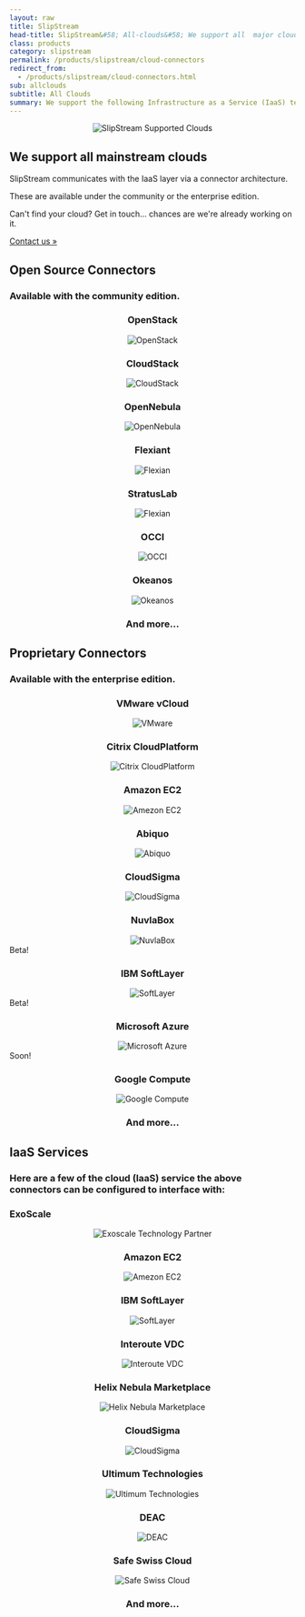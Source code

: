 ```yaml
---
layout: raw
title: SlipStream
head-title: SlipStream&#58; All-clouds&#58; We support all  major clouds!
class: products
category: slipstream
permalink: /products/slipstream/cloud-connectors
redirect_from:
  - /products/slipstream/cloud-connectors.html
sub: allclouds
subtitle: All Clouds
summary: We support the following Infrastructure as a Service (IaaS) technologies and services. 
---
```


<div class="jumbotron">
  <div class="container spacy">
    <div class="row">
      <div class="col-md-6">
        <p align="center">
          <img src="/img/content/Cloud-Nuvla.png" alt="SlipStream Supported Clouds" />
        </p>
      </div>
      <div class="col-md-6">
        <h2>We support all mainstream clouds </h2>
        <p>SlipStream communicates with the IaaS layer via a connector architecture.</p>
        <p>These are available under the community or the enterprise edition.</p>
        <p>Can't find your cloud? Get in touch... chances are we're already working on it.</p>
        <a class="btn btn-primary btn-lg" role="button" href="/contact/#contact-us-form">
          Contact us &raquo;
        </a>
      </div>
    </div>
  </div>
</div>

<div class="jumbotron even">
  <div id="all-clouds" class="container cloud spacy">
    <h2>Open Source Connectors</h2>
    <h3>Available with the community edition.</h3>
    <div class="row">
      <div class="col-md-3">
        <center>
          <h3>OpenStack</h3>
          <div>
            <img src="/img/content/clouds/openstack.jpg" alt="OpenStack" />
          </div>
        </center>
      </div>
      <div class="col-md-3">
        <center>
          <h3>CloudStack</h3>
          <div>
            <img src="/img/content/clouds/cloudstack.png" alt="CloudStack" />
          </div>
        </center>
      </div>
      <div class="col-md-3">
        <center>
          <h3>OpenNebula</h3>
          <div>
            <img src="/img/content/clouds/opennebula.png" alt="OpenNebula" />
          </div>
        </center>
      </div>
      <div class="col-md-3">
        <center>
          <h3>Flexiant</h3>
          <div>
            <img src="/img/content/clouds/flexiant.png" alt="Flexian" />
          </div>
        </center>
      </div>
    </div>
    <div class="row">
      <div class="col-md-3">
        <center>
          <h3>StratusLab</h3>
          <div>
            <img src="/img/content/clouds/stratuslab.jpg" alt="Flexian" />
          </div>
        </center>
      </div>
      <div class="col-md-3">
        <center>
          <h3>OCCI</h3>
          <div>
            <img src="/img/content/clouds/occi.png" alt="OCCI" />
          </div>
        </center>
      </div>
      <div class="col-md-3">
        <center>
          <h3>Okeanos</h3>
          <div>
            <img src="/img/content/clouds/okeanos.jpg" alt="Okeanos" />
          </div>
        </center>
      </div>
      <div class="col-md-3">
        <center>
          <h3>And more...</h3>
        </center>
      </div>
    </div>
  </div>
</div>
<p/>

<div class="jumbotron odd">
  <div class="container cloud">
    <h2>Proprietary Connectors</h2>
    <h3>Available with the enterprise edition.</h3>
    <div class="row">
      <div class="col-md-3">
        <center>
          <h3>VMware vCloud</h3>
          <div>
            <img src="/img/content/clouds/vmware.jpg" alt="VMware" />
          </div>
        </center>
      </div>
      <div class="col-md-3">
        <center>
          <h3>Citrix CloudPlatform</h3>
          <div>
            <img src="/img/content/clouds/cloudplatform.gif" alt="Citrix CloudPlatform" />
          </div>
        </center>
      </div>
      <div class="col-md-3">
        <center>
          <h3>Amazon EC2</h3>
          <div>
            <img src="/img/content/clouds/aws.png" alt="Amezon EC2" />
          </div>
        </center>
      </div>
      <div class="col-md-3">
        <center>
          <h3>Abiquo</h3>
          <div>
            <img src="/img/content/clouds/abiquo.png" alt="Abiquo" />
          </div>
        </center>
      </div>
    </div>
    <div class="row">
      <div class="col-md-3">
        <center>
          <h3>CloudSigma</h3>
          <div>
            <img src="/img/content/clouds/CloudSigma.jpg" alt="CloudSigma" />
          </div>
        </center>
      </div>
      <div class="col-md-3">
        <center>
          <h3>NuvlaBox</h3>
          <div>
            <img src="/img/design/nuvlabox_logo.png" alt="NuvlaBox" />
          </div>
        </center>
      </div>
      <div class="col-md-3 soon">
        <div>Beta!</div>
        <center>
          <h3>IBM SoftLayer</h3>
          <div>
            <img src="/img/content/clouds/SoftLayer.jpg" alt="SoftLayer" />
          </div>
        </center>
      </div>
      <div class="col-md-3 soon">
        <div>Beta!</div>
        <center>
          <h3>Microsoft Azure</h3>
          <div>
            <img src="/img/content/clouds/azure.jpg" alt="Microsoft Azure" />
          </div>
        </center>
      </div>
    </div>
    <div class="row">
      <div class="col-md-3 soon">
        <div>Soon!</div>
        <center>
          <h3>Google Compute</h3>
          <div>
            <img src="/img/content/clouds/google-compute-engine.jpg" alt="Google Compute" />
          </div>
        </center>
      </div>
      <div class="col-md-3">
        <center>
          <h3>And more...</h3>
        </center>
      </div>
    </div>
  </div>
</div>
<p/>

<div class="jumbotron even">
  <div class="container cloud">
    <h2>IaaS Services</h2>
    <h3>Here are a few of the cloud (IaaS) service the above connectors can be configured to interface with:</h3>
    <div class="row">
      <div class="col-md-3">
        <h3>ExoScale</h3>
        <center>
          <div>
            <img src="/img/content/clouds/exoscale-logo-full-black.png" alt="Exoscale Technology Partner" />
          </div>
        </center>
      </div>
      <div class="col-md-3">
        <center>
          <h3>Amazon EC2</h3>
          <div>
            <img src="/img/content/clouds/aws.png" alt="Amezon EC2" />
          </div>
        </center>
      </div>
      <div class="col-md-3">
        <center>
          <h3>IBM SoftLayer</h3>
          <div>
            <img src="/img/content/clouds/SoftLayer.jpg" alt="SoftLayer" />
          </div>
        </center>
      </div>
      <div class="col-md-3">
        <center>
          <h3>Interoute VDC</h3>
          <div>
            <img src="/img/content/clouds/interoute-vdc.png" alt="Interoute VDC" />
          </div>
        </center>
      </div>
    </div>
    <div class="row">
      <div class="col-md-3">
        <center>
          <h3>Helix Nebula Marketplace</h3>
          <div>
            <img src="/img/content/clouds/hnx.png" alt="Helix Nebula Marketplace" />
          </div>
        </center>
      </div>
      <div class="col-md-3">
        <center>
          <h3>CloudSigma</h3>
          <div>
            <img src="/img/content/clouds/CloudSigma.jpg" alt="CloudSigma" />
          </div>
        </center>
      </div>
      <div class="col-md-3">
        <center>
          <h3>Ultimum Technologies</h3>
          <div>
            <img src="/img/content/clouds/ultimum.png" alt="Ultimum Technologies" />
          </div>
        </center>
      </div>
      <div class="col-md-3">
        <center>
          <h3>DEAC</h3>
          <div>
            <img src="/img/content/clouds/deac.png" alt="DEAC" />
          </div>
        </center>
      </div>
      <div class="col-md-3">
        <center>
          <h3>Safe Swiss Cloud</h3>
          <div>
            <img src="/img/content/clouds/safeswisscloud.jpg" alt="Safe Swiss Cloud" />
          </div>
        </center>
      </div>
      <div class="col-md-3">
        <center>
          <h3>And more...</h3>
        </center>
      </div>
    </div>
  </div>
</div>
<p/>
